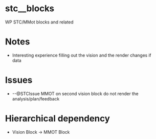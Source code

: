 # stc__blocks
WP STC/MMot blocks and related

# Notes
* Interesting experience filling out the vision and the render changes if data

# Issues
* --@STCIssue MMOT on second vision block do not render the analysis/plan/feedback

# Hierarchical dependency

* Vision Block -> MMOT Block


